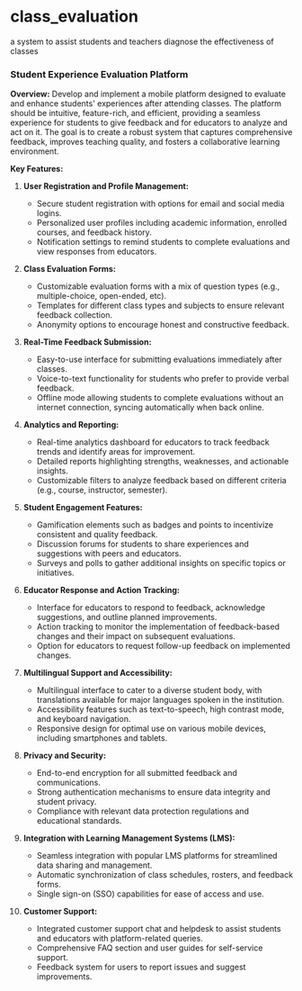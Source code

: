 # class_evaluation
a system to assist students and teachers diagnose the effectiveness of classes

### Student Experience Evaluation Platform

**Overview:**
Develop and implement a mobile platform designed to evaluate and enhance students' experiences after attending classes. The platform should be intuitive, feature-rich, and efficient, providing a seamless experience for students to give feedback and for educators to analyze and act on it. The goal is to create a robust system that captures comprehensive feedback, improves teaching quality, and fosters a collaborative learning environment.

**Key Features:**
1. **User Registration and Profile Management:**
   - Secure student registration with options for email and social media logins.
   - Personalized user profiles including academic information, enrolled courses, and feedback history.
   - Notification settings to remind students to complete evaluations and view responses from educators.

2. **Class Evaluation Forms:**
   - Customizable evaluation forms with a mix of question types (e.g., multiple-choice, open-ended, etc).
   - Templates for different class types and subjects to ensure relevant feedback collection.
   - Anonymity options to encourage honest and constructive feedback.

3. **Real-Time Feedback Submission:**
   - Easy-to-use interface for submitting evaluations immediately after classes.
   - Voice-to-text functionality for students who prefer to provide verbal feedback.
   - Offline mode allowing students to complete evaluations without an internet connection, syncing automatically when back online.

4. **Analytics and Reporting:**
   - Real-time analytics dashboard for educators to track feedback trends and identify areas for improvement.
   - Detailed reports highlighting strengths, weaknesses, and actionable insights.
   - Customizable filters to analyze feedback based on different criteria (e.g., course, instructor, semester).

5. **Student Engagement Features:**
   - Gamification elements such as badges and points to incentivize consistent and quality feedback.
   - Discussion forums for students to share experiences and suggestions with peers and educators.
   - Surveys and polls to gather additional insights on specific topics or initiatives.

6. **Educator Response and Action Tracking:**
   - Interface for educators to respond to feedback, acknowledge suggestions, and outline planned improvements.
   - Action tracking to monitor the implementation of feedback-based changes and their impact on subsequent evaluations.
   - Option for educators to request follow-up feedback on implemented changes.

7. **Multilingual Support and Accessibility:**
   - Multilingual interface to cater to a diverse student body, with translations available for major languages spoken in the institution.
   - Accessibility features such as text-to-speech, high contrast mode, and keyboard navigation.
   - Responsive design for optimal use on various mobile devices, including smartphones and tablets.

8. **Privacy and Security:**
   - End-to-end encryption for all submitted feedback and communications.
   - Strong authentication mechanisms to ensure data integrity and student privacy.
   - Compliance with relevant data protection regulations and educational standards.

9. **Integration with Learning Management Systems (LMS):**
   - Seamless integration with popular LMS platforms for streamlined data sharing and management.
   - Automatic synchronization of class schedules, rosters, and feedback forms.
   - Single sign-on (SSO) capabilities for ease of access and use.

10. **Customer Support:**
    - Integrated customer support chat and helpdesk to assist students and educators with platform-related queries.
    - Comprehensive FAQ section and user guides for self-service support.
    - Feedback system for users to report issues and suggest improvements.
